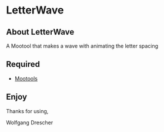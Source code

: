 # LetterWave

## About LetterWave

A Mootool that makes a wave with animating the letter spacing

## Required

- [Mootools](http://mootools.net/)

## Enjoy

Thanks for using,

Wolfgang Drescher